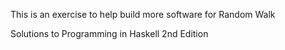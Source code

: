 This is an exercise to help build more software for Random Walk

Solutions to Programming in Haskell 2nd Edition
